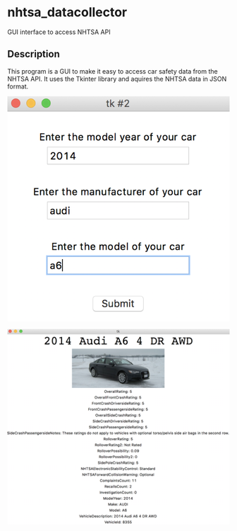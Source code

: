 # nhtsa_datacollector
GUI interface to access NHTSA API

## Description
This program is a GUI to make it easy to access car safety data from the NHTSA API. It uses the Tkinter library and aquires the NHTSA data in JSON format.



![alt tag](https://github.com/saahithjanapati/nhtsa_datacollector/blob/master/screen-shot-1.png)



![alt tag](https://github.com/saahithjanapati/nhtsa_datacollector/blob/master/screen-shot-2.png)
